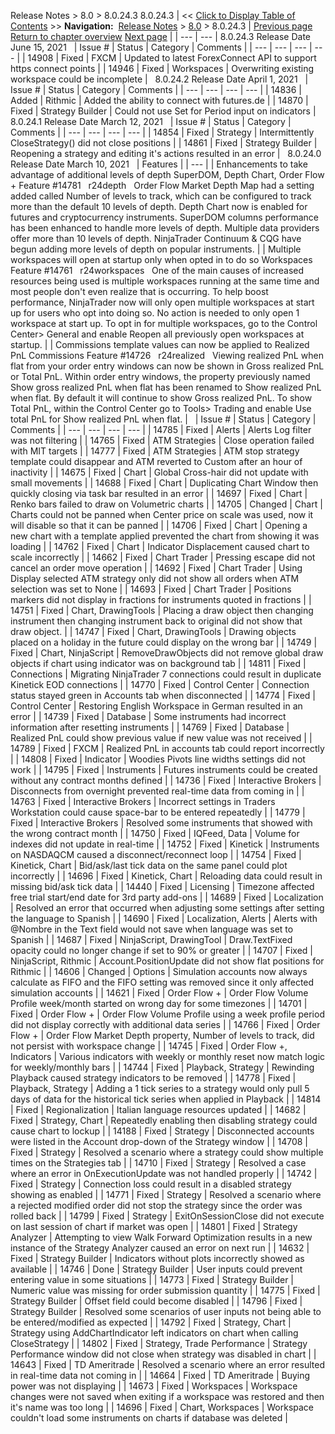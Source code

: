 ﻿
Release Notes \> 8\.0 \> 8\.0\.24\.3
8\.0\.24\.3
| \<\< [Click to Display Table of Contents](8_0_24_3.md) \>\> **Navigation:**     [Release Notes](release_notes.md) \> [8\.0](8_0.md) \> 8\.0\.24\.3 | [Previous page](8_0_25_0.md) [Return to chapter overview](8_0.md) [Next page](8_0_23_2.md) |
| --- | --- |
8\.0\.24\.3 Release Date
June 15, 2021
 
| Issue \# | Status | Category | Comments |
| --- | --- | --- | --- |
| 14908 | Fixed | FXCM | Updated to latest ForexConnect API to support https connect points |
| 14946 | Fixed | Workspaces | Overwriting existing workspace could be incomplete |
 
8\.0\.24\.2 Release Date
April 1, 2021
 
| Issue \# | Status | Category | Comments |
| --- | --- | --- | --- |
| 14836 | Added | Rithmic | Added the ability to connect with futures.de |
| 14870 | Fixed | Strategy Builder | Could not use Set for Period input on indicators |
 
8\.0\.24\.1 Release Date
March 12, 2021
 
| Issue \# | Status | Category | Comments |
| --- | --- | --- | --- |
| 14854 | Fixed | Strategy | Intermittently CloseStrategy() did not close positions |
| 14861 | Fixed | Strategy Builder | Reopening a strategy and editing it's actions resulted in an error |
 
8\.0\.24\.0 Release Date
March 10, 2021
 
| Features |
| --- |
| Enhancements to take advantage of additional levels of depth SuperDOM, Depth Chart, Order Flow \+ Feature \#14781   r24depth   Order Flow Market Depth Map had a setting added called Number of levels to track, which can be configured to track more than the default 10 levels of depth. Depth Chart now is enabled for futures and cryptocurrency instruments. SuperDOM columns performance has been enhanced to handle more levels of depth. Multiple data providers offer more than 10 levels of depth. NinjaTrader Continuum \& CQG have begun adding more levels of depth on popular instruments. |
| Multiple workspaces will open at startup only when opted in to do so Workspaces Feature \#14761   r24workspaces   One of the main causes of increased resources being used is multiple workspaces running at the same time and most people don't even realize that is occurring. To help boost performance, NinjaTrader now will only open multiple workspaces at start up for users who opt into doing so. No action is needed to only open 1 workspace at start up. To opt in for multiple workspaces, go to the Control Center\> General and enable Reopen all previously open workspaces at startup. |
| Commissions template values can now be applied to Realized PnL Commissions Feature \#14726   r24realized   Viewing realized PnL when flat from your order entry windows can now be shown in Gross realized PnL or Total PnL. Within order entry windows, the property previously named Show gross realized PnL when flat has been renamed to Show realized PnL when flat. By default it will continue to show Gross realized PnL. To show Total PnL, within the Control Center go to Tools\> Trading and enable Use total PnL for Show realized PnL when flat. |
 
| Issue \# | Status | Category | Comments |
| --- | --- | --- | --- |
| 14785 | Fixed | Alerts | Alerts Log filter was not filtering |
| 14765 | Fixed | ATM Strategies | Close operation failed with MIT targets |
| 14777 | Fixed | ATM Strategies | ATM stop strategy template could disappear and ATM reverted to Custom after an hour of inactivity |
| 14675 | Fixed | Chart | Global Cross\-hair did not update with small movements |
| 14688 | Fixed | Chart | Duplicating Chart Window then quickly closing via task bar resulted in an error |
| 14697 | Fixed | Chart | Renko bars failed to draw on Volumetric charts |
| 14705 | Changed | Chart | Charts could not be panned when Center price on scale was used, now it will disable so that it can be panned |
| 14706 | Fixed | Chart | Opening a new chart with a template applied prevented the chart from showing it was loading |
| 14762 | Fixed | Chart | Indicator Displacement caused chart to scale incorrectly |
| 14662 | Fixed | Chart Trader | Pressing escape did not cancel an order move operation |
| 14692 | Fixed | Chart Trader | Using Display selected ATM strategy only did not show all orders when ATM selection was set to None |
| 14693 | Fixed | Chart Trader | Positions markers did not display in fractions for instruments quoted in fractions |
| 14751 | Fixed | Chart, DrawingTools | Placing a draw object then changing instrument then changing instrument back to original did not show that draw object. |
| 14747 | Fixed | Chart, DrawingTools | Drawing objects placed on a holiday in the future could display on the wrong bar |
| 14749 | Fixed | Chart, NinjaScript | RemoveDrawObjects did not remove global draw objects if chart using indicator was on background tab |
| 14811 | Fixed | Connections | Migrating NinjaTrader 7 connections could result in duplicate Kinetick EOD connections |
| 14770 | Fixed | Control Center | Connection status stayed green in Accounts tab when disconnected |
| 14774 | Fixed | Control Center | Restoring English Workspace in German resulted in an error |
| 14739 | Fixed | Database | Some instruments had incorrect information after resetting instruments |
| 14769 | Fixed | Database | Realized PnL could show previous value if new value was not received |
| 14789 | Fixed | FXCM | Realized PnL in accounts tab could report incorrectly |
| 14808 | Fixed | Indicator | Woodies Pivots line widths settings did not work |
| 14795 | Fixed | Instruments | Futures instruments could be created without any contract months defined |
| 14736 | Fixed | Interactive Brokers | Disconnects from overnight prevented real\-time data from coming in |
| 14763 | Fixed | Interactive Brokers | Incorrect settings in Traders Workstation could cause space\-bar to be entered repeatedly |
| 14779 | Fixed | Interactive Brokers | Resolved some instruments that showed with the wrong contract month |
| 14750 | Fixed | IQFeed, Data | Volume for indexes did not update in real\-time |
| 14752 | Fixed | Kinetick | Instruments on NASDAQCM caused a disconnect/reconnect loop |
| 14754 | Fixed | Kinetick, Chart | Bid/ask/last tick data on the same panel could plot incorrectly |
| 14696 | Fixed | Kinetick, Chart | Reloading data could result in missing bid/ask tick data |
| 14440 | Fixed | Licensing | Timezone affected free trial start/end date for 3rd party add\-ons |
| 14689 | Fixed | Localization | Resolved an error that occurred when adjusting some settings after setting the language to Spanish |
| 14690 | Fixed | Localization, Alerts | Alerts with @Nombre in the Text field would not save when language was set to Spanish |
| 14687 | Fixed | NinjaScript, DrawingTool | Draw.TextFixed opacity could no longer change if set to 90% or greater |
| 14707 | Fixed | NinjaScript, Rithmic | Account.PositionUpdate did not show flat positions for Rithmic |
| 14606 | Changed | Options | Simulation accounts now always calculate as FIFO and the FIFO setting was removed since it only affected simulation accounts |
| 14621 | Fixed | Order Flow \+ | Order Flow Volume Profile week/month started on wrong day for some timezones |
| 14701 | Fixed | Order Flow \+ | Order Flow Volume Profile using a week profile period did not display correctly with additional data series |
| 14766 | Fixed | Order Flow \+ | Order Flow Market Depth property, Number of levels to track, did not persist with workspace change |
| 14745 | Fixed | Order Flow \+, Indicators | Various indicators with weekly or monthly reset now match logic for weekly/monthly bars |
| 14744 | Fixed | Playback, Strategy | Rewinding Playback caused strategy indicators to be removed |
| 14778 | Fixed | Playback, Strategy | Adding a 1 tick series to a strategy would only pull 5 days of data for the historical tick series when applied in Playback |
| 14814 | Fixed | Regionalization | Italian language resources updated |
| 14682 | Fixed | Strategy, Chart | Repeatedly enabling then disabling strategy could cause chart to lockup |
| 14188 | Fixed | Strategy | Disconnected accounts were listed in the Account drop\-down of the Strategy window |
| 14708 | Fixed | Strategy | Resolved a scenario where a strategy could show multiple times on the Strategies tab |
| 14710 | Fixed | Strategy | Resolved a case where an error in OnExecutionUpdate was not handled properly |
| 14742 | Fixed | Strategy | Connection loss could result in a disabled strategy showing as enabled |
| 14771 | Fixed | Strategy | Resolved a scenario where a rejected modified order did not stop the strategy since the order was rolled back |
| 14799 | Fixed | Strategy | ExitOnSessionClose did not execute on last session of chart if market was open |
| 14801 | Fixed | Strategy Analyzer | Attempting to view Walk Forward Optimization results in a new instance of the Strategy Analyzer caused an error on next run |
| 14632 | Fixed | Strategy Builder | Indicators without plots incorrectly showed as available |
| 14746 | Done | Strategy Builder | User inputs could prevent entering value in some situations |
| 14773 | Fixed | Strategy Builder | Numeric value was missing for order submission quantity |
| 14775 | Fixed | Strategy Builder | Offset field could become disabled |
| 14796 | Fixed | Strategy Builder | Resolved some scenarios of user inputs not being able to be entered/modified as expected |
| 14792 | Fixed | Strategy, Chart | Strategy using AddChartIndicator left indicators on chart when calling CloseStrategy |
| 14802 | Fixed | Strategy, Trade Performance | Strategy Performance window did not close when strategy was disabled in chart |
| 14643 | Fixed | TD Ameritrade | Resolved a scenario where an error resulted in real\-time data not coming in |
| 14664 | Fixed | TD Ameritrade | Buying power was not displaying |
| 14673 | Fixed | Workspaces | Workspace changes were not saved when exiting if a workspace was restored and then it's name was too long |
| 14696 | Fixed | Chart, Workspaces | Workspace couldn't load some instruments on charts if database was deleted |
## 

